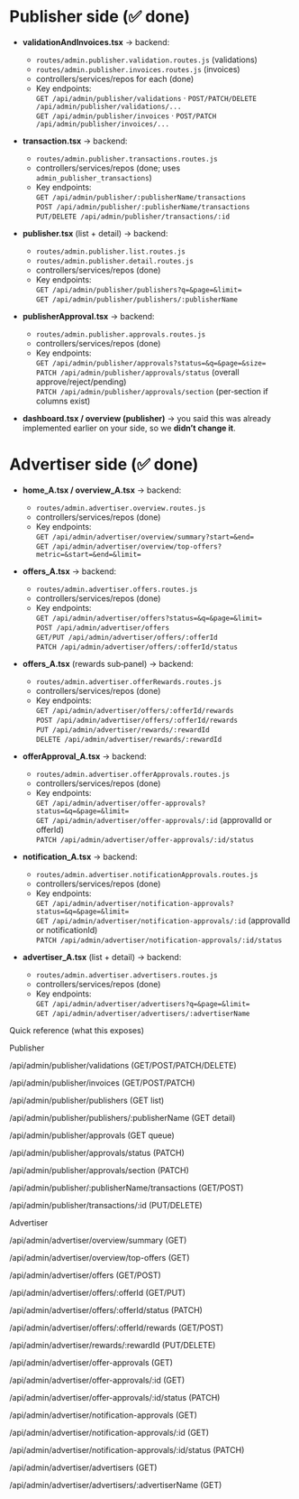 # Publisher side (✅ done)

- **validationAndInvoices.tsx** → backend:

  - `routes/admin.publisher.validation.routes.js` (validations)
  - `routes/admin.publisher.invoices.routes.js` (invoices)
  - controllers/services/repos for each (done)
  - Key endpoints:  
    `GET /api/admin/publisher/validations` · `POST/PATCH/DELETE /api/admin/publisher/validations/...`  
    `GET /api/admin/publisher/invoices` · `POST/PATCH /api/admin/publisher/invoices/...`

- **transaction.tsx** → backend:

  - `routes/admin.publisher.transactions.routes.js`
  - controllers/services/repos (done; uses `admin_publisher_transactions`)
  - Key endpoints:  
    `GET /api/admin/publisher/:publisherName/transactions`  
    `POST /api/admin/publisher/:publisherName/transactions`  
    `PUT/DELETE /api/admin/publisher/transactions/:id`

- **publisher.tsx** (list + detail) → backend:

  - `routes/admin.publisher.list.routes.js`
  - `routes/admin.publisher.detail.routes.js`
  - controllers/services/repos (done)
  - Key endpoints:  
    `GET /api/admin/publisher/publishers?q=&page=&limit=`  
    `GET /api/admin/publisher/publishers/:publisherName`

- **publisherApproval.tsx** → backend:

  - `routes/admin.publisher.approvals.routes.js`
  - controllers/services/repos (done)
  - Key endpoints:  
    `GET /api/admin/publisher/approvals?status=&q=&page=&size=`  
    `PATCH /api/admin/publisher/approvals/status` (overall approve/reject/pending)  
    `PATCH /api/admin/publisher/approvals/section` (per‑section if columns exist)

- **dashboard.tsx / overview (publisher)** → you said this was already implemented earlier on your side, so we **didn’t change it**.

# Advertiser side (✅ done)

- **home_A.tsx / overview_A.tsx** → backend:

  - `routes/admin.advertiser.overview.routes.js`
  - controllers/services/repos (done)
  - Key endpoints:  
    `GET /api/admin/advertiser/overview/summary?start=&end=`  
    `GET /api/admin/advertiser/overview/top-offers?metric=&start=&end=&limit=`

- **offers_A.tsx** → backend:

  - `routes/admin.advertiser.offers.routes.js`
  - controllers/services/repos (done)
  - Key endpoints:  
    `GET /api/admin/advertiser/offers?status=&q=&page=&limit=`  
    `POST /api/admin/advertiser/offers`  
    `GET/PUT /api/admin/advertiser/offers/:offerId`  
    `PATCH /api/admin/advertiser/offers/:offerId/status`

- **offers_A.tsx** (rewards sub‑panel) → backend:

  - `routes/admin.advertiser.offerRewards.routes.js`
  - controllers/services/repos (done)
  - Key endpoints:  
    `GET /api/admin/advertiser/offers/:offerId/rewards`  
    `POST /api/admin/advertiser/offers/:offerId/rewards`  
    `PUT /api/admin/advertiser/rewards/:rewardId`  
    `DELETE /api/admin/advertiser/rewards/:rewardId`

- **offerApproval_A.tsx** → backend:

  - `routes/admin.advertiser.offerApprovals.routes.js`
  - controllers/services/repos (done)
  - Key endpoints:  
    `GET /api/admin/advertiser/offer-approvals?status=&q=&page=&limit=`  
    `GET /api/admin/advertiser/offer-approvals/:id` (approvalId or offerId)  
    `PATCH /api/admin/advertiser/offer-approvals/:id/status`

- **notification_A.tsx** → backend:

  - `routes/admin.advertiser.notificationApprovals.routes.js`
  - controllers/services/repos (done)
  - Key endpoints:  
    `GET /api/admin/advertiser/notification-approvals?status=&q=&page=&limit=`  
    `GET /api/admin/advertiser/notification-approvals/:id` (approvalId or notificationId)  
    `PATCH /api/admin/advertiser/notification-approvals/:id/status`

- **advertiser_A.tsx** (list + detail) → backend:
  - `routes/admin.advertiser.advertisers.routes.js`
  - controllers/services/repos (done)
  - Key endpoints:  
    `GET /api/admin/advertiser/advertisers?q=&page=&limit=`  
    `GET /api/admin/advertiser/advertisers/:advertiserName`





Quick reference (what this exposes)

Publisher

/api/admin/publisher/validations (GET/POST/PATCH/DELETE)

/api/admin/publisher/invoices (GET/POST/PATCH)

/api/admin/publisher/publishers (GET list)

/api/admin/publisher/publishers/:publisherName (GET detail)

/api/admin/publisher/approvals (GET queue)

/api/admin/publisher/approvals/status (PATCH)

/api/admin/publisher/approvals/section (PATCH)

/api/admin/publisher/:publisherName/transactions (GET/POST)

/api/admin/publisher/transactions/:id (PUT/DELETE)

Advertiser

/api/admin/advertiser/overview/summary (GET)

/api/admin/advertiser/overview/top-offers (GET)

/api/admin/advertiser/offers (GET/POST)

/api/admin/advertiser/offers/:offerId (GET/PUT)

/api/admin/advertiser/offers/:offerId/status (PATCH)

/api/admin/advertiser/offers/:offerId/rewards (GET/POST)

/api/admin/advertiser/rewards/:rewardId (PUT/DELETE)

/api/admin/advertiser/offer-approvals (GET)

/api/admin/advertiser/offer-approvals/:id (GET)

/api/admin/advertiser/offer-approvals/:id/status (PATCH)

/api/admin/advertiser/notification-approvals (GET)

/api/admin/advertiser/notification-approvals/:id (GET)

/api/admin/advertiser/notification-approvals/:id/status (PATCH)

/api/admin/advertiser/advertisers (GET)

/api/admin/advertiser/advertisers/:advertiserName (GET)
